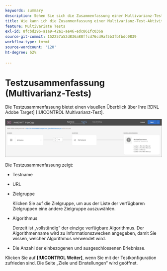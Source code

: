 ```yaml
---
keywords: summary
description: Sehen Sie sich die Zusammenfassung einer Multivarianz-Test-Aktivität (MVT) an, die einen visuellen Überblick über Ihre MVT-Aktivität in Adobe Target bietet.
title: Wie kann ich die Zusammenfassung einer Multivarianz-Test-Aktivität (MVT) anzeigen?
feature: Multivariate Tests
exl-id: 8fcbd296-a1a9-42a1-ae46-edc861fc036a
source-git-commit: 152257a52d836a88ffcd76cd9af5b3fbfbdc0839
workflow-type: tm+mt
source-wordcount: '120'
ht-degree: 62%

---
```


# Testzusammenfassung (Multivarianz-Tests)

Die Testzusammenfassung bietet einen visuellen Überblick über Ihre [!DNL Adobe Target] [!UICONTROL Multivarianz-Test].

![Dialogfeld „Testzusammenfassung“](/help/main/c-activities/c-multivariate-testing/t-create-multivariate-test/assets/summary2new.png)

Die Testzusammenfassung zeigt:

* Testname
* URL
* Zielgruppe

   Klicken Sie auf die Zielgruppe, um aus der Liste der verfügbaren Zielgruppen eine andere Zielgruppe auszuwählen.
* Algorithmus

   Derzeit ist „vollständig“ der einzige verfügbare Algorithmus. Der Algorithmenname wird zu Informationszwecken angegeben, damit Sie wissen, welcher Algorithmus verwendet wird.
* Die Anzahl der einbezogenen und ausgeschlossenen Erlebnisse.

Klicken Sie auf **[!UICONTROL Weiter]**, wenn Sie mit der Testkonfiguration zufrieden sind. Die Seite „Ziele und Einstellungen“ wird geöffnet.
